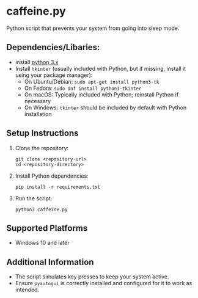 # caffeine.py

Python script that prevents your system from going into sleep mode.

## Dependencies/Libaries:

- install [python 3.x](https://www.python.org/downloads/)<br>
- Install `tkinter` (usually included with Python, but if missing, install it using your package manager): <br>
  - On Ubuntu/Debian: `sudo apt-get install python3-tk` <br>
  - On Fedora: `sudo dnf install python3-tkinter` <br>
  - On macOS: Typically included with Python; reinstall Python if necessary <br>
  - On Windows: `tkinter` should be included by default with Python installation


## Setup Instructions

1. Clone the repository:
	```
	git clone <repository-url>
	cd <repository-directory>
	```

2. Install Python dependencies:
	```
	pip install -r requirements.txt
	```

3. Run the script:
	```
	python3 caffeine.py
	```

## Supported Platforms

- Windows 10 and later

## Additional Information

- The script simulates key presses to keep your system active.
- Ensure `pyautogui` is correctly installed and configured for it to work as intended.